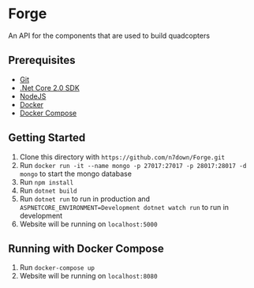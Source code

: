 # Forge
An API for the components that are used to build quadcopters

## Prerequisites
- [Git](https://git-scm.com/)
- [.Net Core 2.0 SDK](https://www.microsoft.com/net/download/core)
- [NodeJS](https://nodejs.org/en/)
- [Docker](https://www.docker.com/)
- [Docker Compose](https://docs.docker.com/compose/install/)

## Getting Started
1. Clone this directory with `https://github.com/n7down/Forge.git`
2. Run `docker run -it --name mongo -p 27017:27017 -p 28017:28017 -d mongo` to start the mongo database
3. Run `npm install`
4. Run `dotnet build`
5. Run `dotnet run` to run in production and `ASPNETCORE_ENVIRONMENT=Development dotnet watch run` to run in development
6. Website will be running on `localhost:5000`

## Running with Docker Compose
1. Run `docker-compose up`
2. Website will be running on `localhost:8080`
